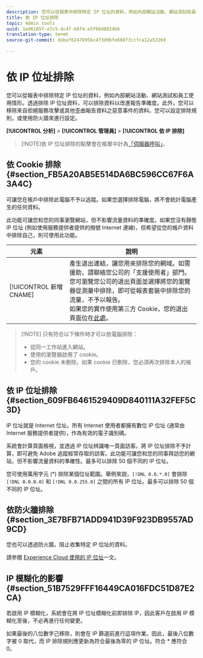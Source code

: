 ```yaml
---
description: 您可以從報表中排除特定 IP 位址的資料，例如內部網站活動、網站測試和員工使用情形。透過排除 IP 位址資料，可以排除資料以改進報告準確度。此外，您可以移除來自拒絕服務攻擊或其他歪曲報告資料之惡意事件的資料。您可以設定排除規則，或使用防火牆來進行設定。
title: 依 IP 位址排除
topic: Admin tools
uuid: 1ed6105f-e7c5-4c4f-b8f4-e5f66d0824bb
translation-type: tm+mt
source-git-commit: dabaf6247695bc4f3d9bfe668f3ccfca12a52269

---
```



# 依 IP 位址排除

您可以從報表中排除特定 IP 位址的資料，例如內部網站活動、網站測試和員工使用情形。透過排除 IP 位址資料，可以排除資料以改進報告準確度。此外，您可以移除來自拒絕服務攻擊或其他歪曲報告資料之惡意事件的資料。您可以設定排除規則，或使用防火牆來進行設定。

**[!UICONTROL 分析]** > **[!UICONTROL 管理員]** > **[!UICONTROL 依 IP 排除]**

>[!NOTE]依 IP 位址排除的點擊會在帳單中計為[「伺服器呼叫」](https://marketing.adobe.com/resources/help/zh_TW/reference/primary_server_calls.html)。

## 依 Cookie 排除 {#section_FB5A20AB5E514DA6BC596CC67F6A3A4C}

可讓您在帳戶中排除此電腦不予以追蹤。如果您選擇排除電腦，將不會統計電腦產生的任何資料。

此功能可讓您和您的同事瀏覽網站，但不影響流量資料的準確度。如果您沒有靜態 IP 位址 (例如使用服務提供者提供的撥號 Internet 連線)，但希望從您的帳戶資料中排除自己，則可使用此功能。

| 元素 | 說明 |
|--- |--- |
| [!UICONTROL 新增 CNAME] | 產生退出連結，讓您用來排除您的網域。如需援助，請聯絡您公司的「支援使用者」部門。<br>您可瀏覽您公司的退出頁面並選擇將您的瀏覽器從測量中排除，即可從報表套裝中排除您的流量，不予以報告。<br>如果您的實作使用第三方 Cookie，您的退出頁面位在[此處](https://democorp.112.2o7.net/optout.html?locale=zh_TW&amp;popup=true)。 |

>[!NOTE] 只有符合以下條件時才可以依電腦排除：
>
> * 從同一工作站進入網站。
> * 使用的瀏覽器啟用了 cookie。
> * 您的 cookie 未刪除。如果 cookie 已刪除，您必須再次排除本人的帳戶。


## 依 IP 位址排除 {#section_609FB6461529409D840111A32FEF5C3D}

IP 位址就是 Internet 位址。所有 Internet 使用者都擁有數位 IP 位址 (通常由 Internet 服務提供者提供)，作為有效的電子識別碼。

系統會計算頁面檢視，並透過 IP 位址辨識唯一頁面訪客。將 IP 位址排除不予計算，即可避免 Adobe 追蹤經常存取的訪客。此功能可讓您和您的同事拜訪您的網站，但不影響流量資料的準確性。最多可以排除 50 個不同的 IP 位址。

您可使用萬用字元 (*) 排除某個位址範圍。舉例來說，`[!DNL 0.0.*.0]` 會排除 `[!DNL 0.0.0.0]` 和 `[!DNL 0.0.255.0]` 之間的所有 IP 位址。最多可以排除 50 個不同的 IP 位址。

## 依防火牆排除 {#section_3E7BFB71ADD941D39F923DB9557AD9CD}

您也可以透過防火牆，阻止收集特定 IP 位址的資料。

請參閱 [Experience Cloud 使用的 IP 位址](https://marketing.adobe.com/resources/help/zh_TW/home/index.html#kb-adobe-ip-addresses)一文。

## IP 模糊化的影響 {#section_51B7529FFF16449CA016FDC51D87E2CA}

若啟用 IP 模糊化，系統會在將 IP 位址模糊化前即排除 IP，因此客戶在啟用 IP 模糊化至後，不必再進行任何變更。

如果最後的八位數字己移除，則會在 IP 篩選前進行這項作業。因此，最後八位數字被 0 取代，而 IP 排除規則應更新為符合最後為零的 IP 位址。符合 * 應符合 0。
